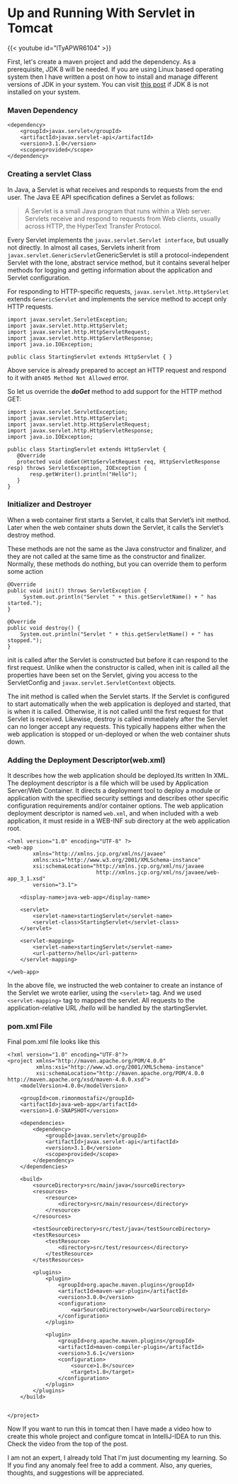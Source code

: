 # Up and Running With Servlet in Tomcat

{{< youtube id="lTyAPWR6104" >}}

First, let's create a maven project and add the dependency.
As a prerequisite, JDK 8 will be needed. If you are using Linux based operating system then I have written a post on how to install and manage different versions of JDK in your system. You can visit [this post](https://wp.me/p94Vft-cK) if JDK 8 is not installed on your system.


### Maven Dependency

    <dependency>
        <groupId>javax.servlet</groupId>
        <artifactId>javax.servlet-api</artifactId>
        <version>3.1.0</version>
        <scope>provided</scope>
    </dependency>

### Creating a servlet Class

In Java, a Servlet is what receives and responds to requests from the end user. The Java EE API specification defines a Servlet as follows:


<blockquote>A Servlet is a small Java program that runs within a Web server. Servlets receive and respond to requests from Web clients, usually across HTTP, the HyperText Transfer Protocol.</blockquote>


Every Servlet implements the `javax.servlet.Servlet interface`, but usually not directly. In almost all cases, Servlets inherit from `javax.servlet.GenericServlet`GenericServlet is still a protocol-independent Servlet with the lone, abstract service method, but it contains several helper methods for logging and getting information about the application and Servlet configuration.

For responding to HTTP-specific requests, `javax.servlet.http.HttpServlet` extends `GenericServlet` and implements the service method to accept only HTTP requests.


    import javax.servlet.ServletException;
    import javax.servlet.http.HttpServlet;
    import javax.servlet.http.HttpServletRequest;
    import javax.servlet.http.HttpServletResponse;
    import java.io.IOException;

    public class StartingServlet extends HttpServlet { }



Above service is already prepared to accept an HTTP request and respond to it with an`405 Method Not Allowed` error.

So let us override the _**doGet**_ method to add support for the HTTP method GET:


    import javax.servlet.ServletException;
    import javax.servlet.http.HttpServlet;
    import javax.servlet.http.HttpServletRequest;
    import javax.servlet.http.HttpServletResponse;
    import java.io.IOException;

    public class StartingServlet extends HttpServlet {
       @Override
       protected void doGet(HttpServletRequest req, HttpServletResponse resp) throws ServletException, IOException {
           resp.getWriter().println("Hello");
       }
    }

### Initializer and Destroyer

When a web container first starts a Servlet, it calls that Servlet’s init method. Later when the web container shuts down the Servlet, it calls the Servlet’s destroy method.

These methods are not the same as the Java constructor and finalizer, and they are not called at the same time as the constructor and finalizer. Normally, these methods do nothing, but you can override them to perform some action


    @Override
    public void init() throws ServletException {
         System.out.println("Servlet " + this.getServletName() + " has started.");
    }

    @Override
    public void destroy() {
        System.out.println("Servlet " + this.getServletName() + " has stopped.");
    }



init is called after the Servlet is constructed but before it can respond to the first request. Unlike when the constructor is called, when init is called all the properties have been set on the Servlet, giving you access to the ServletConfig and `javax.servlet.ServletContext` objects.

The init method is called when the Servlet starts. If the Servlet is configured to start automatically when the web application is deployed and started, that is when it is called. Otherwise, it is not called until the first request for that Servlet is received.
Likewise, destroy is called immediately after the Servlet can no longer accept any requests. This typically happens either when the web application is stopped or un-deployed or when the web container shuts down.


### Adding the Deployment Descriptor(web.xml)


It describes how the web application should be deployed.Its written In XML.
The deployment descriptor is a file which will be used by Application Server/Web Container. It directs a deployment tool to deploy a module or application with the specified security settings and describes other specific configuration requirements and/or container options.
The web application deployment descriptor is named `web.xml`, and when included with a web application, it must reside in a WEB-INF sub directory at the web application root.


    <?xml version="1.0" encoding="UTF-8" ?>
    <web-app
            xmlns="http://xmlns.jcp.org/xml/ns/javaee"
            xmlns:xsi="http://www.w3.org/2001/XMLSchema-instance"
            xsi:schemaLocation="http://xmlns.jcp.org/xml/ns/javaee
                                http://xmlns.jcp.org/xml/ns/javaee/web-app_3_1.xsd"
            version="3.1">

        <display-name>java-web-app</display-name>

        <servlet>
            <servlet-name>startingServlet</servlet-name>
            <servlet-class>StartingServlet</servlet-class>
        </servlet>

        <servlet-mapping>
            <servlet-name>startingServlet</servlet-name>
            <url-pattern>/hello</url-pattern>
        </servlet-mapping>

    </web-app>


In the above file, we instructed the web container to create an instance of the Servlet we wrote earlier, using the `<servlet>` tag. And we used `<servlet-mapping>` tag to mapped the servlet. All requests to the application-relative URL _/hello_ will be handled by the startingServlet.


### pom.xml File

Final pom.xml file looks like this


    <?xml version="1.0" encoding="UTF-8"?>
    <project xmlns="http://maven.apache.org/POM/4.0.0"
             xmlns:xsi="http://www.w3.org/2001/XMLSchema-instance"
             xsi:schemaLocation="http://maven.apache.org/POM/4.0.0 http://maven.apache.org/xsd/maven-4.0.0.xsd">
        <modelVersion>4.0.0</modelVersion>

        <groupId>com.rimonmostafiz</groupId>
        <artifactId>java-web-app</artifactId>
        <version>1.0-SNAPSHOT</version>

        <dependencies>
            <dependency>
                <groupId>javax.servlet</groupId>
                <artifactId>javax.servlet-api</artifactId>
                <version>3.1.0</version>
                <scope>provided</scope>
            </dependency>
        </dependencies>

        <build>
            <sourceDirectory>src/main/java</sourceDirectory>
            <resources>
                <resource>
                    <directory>src/main/resources</directory>
                </resource>
            </resources>

            <testSourceDirectory>src/test/java</testSourceDirectory>
            <testResources>
                <testResource>
                    <directory>src/test/resources</directory>
                </testResource>
            </testResources>

            <plugins>
                <plugin>
                    <groupId>org.apache.maven.plugins</groupId>
                    <artifactId>maven-war-plugin</artifactId>
                    <version>3.0.0</version>
                    <configuration>
                        <warSourceDirectory>web</warSourceDirectory>
                    </configuration>
                </plugin>

                <plugin>
                    <groupId>org.apache.maven.plugins</groupId>
                    <artifactId>maven-compiler-plugin</artifactId>
                    <version>3.6.1</version>
                    <configuration>
                        <source>1.8</source>
                        <target>1.8</target>
                    </configuration>
                </plugin>
            </plugins>
        </build>


    </project>


Now If you want to run this in tomcat then I have made a video how to create this whole project and configure tomcat in IntelliJ-IDEA to run this. Check the video from the top of the post.

I am not an expert, I already told That I'm just documenting my learning. So If you find any anomaly feel free to add a comment. Also, any queries, thoughts, and suggestions will be appreciated.


